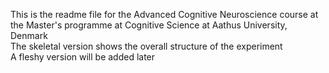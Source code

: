 This is the readme file for the Advanced Cognitive Neuroscience course at the Master's programme at Cognitive Science at Aathus University, Denmark  
The skeletal version shows the overall structure of the experiment  
A fleshy version will be added later
